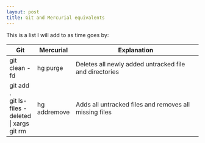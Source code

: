 ```yaml
---
layout: post
title: Git and Mercurial equivalents
---
```


This is a list I will add to as time goes by:

<table>
  <col>
  <col>
  <col width="330">
  <thead>
    </tr>
      <th>Git</th>
      <th>Mercurial</th>
      <th>Explanation</th>
    </tr>
  </thead>
  <tbody>
    <centering>
    <tr>
      <td>git clean -fd</td>
      <td>hg purge</td>
      <td>Deletes all newly added untracked file and directories</td>
    </tr>
    <tr>
      <td>git add .<br>
          git ls-files -deleted | xargs git rm</td>
      <td>hg addremove</td>
      <td>Adds all untracked files and removes all missing files</td>
    </tr>
    </centering>
  </tbody>
</table>
